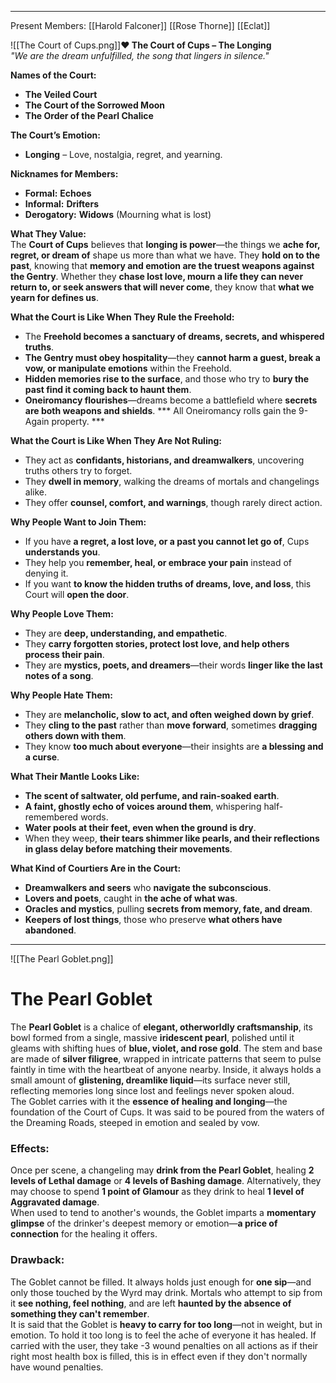 ***
Present Members: 
	[[Harold Falconer]]
	[[Rose Thorne]]
	[[Eclat]]

![[The Court of Cups.png]]**♥ The Court of Cups – The Longing**  
*"We are the dream unfulfilled, the song that lingers in silence."*  

**Names of the Court:**  
- **The Veiled Court**  
- **The Court of the Sorrowed Moon**  
- **The Order of the Pearl Chalice**  

**The Court’s Emotion:**  
- **Longing** – Love, nostalgia, regret, and yearning.  

**Nicknames for Members:**  
- **Formal:** **Echoes**  
- **Informal:** **Drifters**  
- **Derogatory:** **Widows** (Mourning what is lost)  

**What They Value:**  
The **Court of Cups** believes that **longing is power**—the things we **ache for, regret, or dream of** shape us more than what we have. They **hold on to the past**, knowing that **memory and emotion are the truest weapons against the Gentry**. Whether they **chase lost love, mourn a life they can never return to, or seek answers that will never come**, they know that **what we yearn for defines us**.  

**What the Court is Like When They Rule the Freehold:**  
- The **Freehold becomes a sanctuary of dreams, secrets, and whispered truths**.  
- **The Gentry must obey hospitality**—they **cannot harm a guest, break a vow, or manipulate emotions** within the Freehold.  
- **Hidden memories rise to the surface**, and those who try to **bury the past find it coming back to haunt them**.  
- **Oneiromancy flourishes**—dreams become a battlefield where **secrets are both weapons and shields**. *** All Oneiromancy rolls gain the 9-Again property. ***

**What the Court is Like When They Are Not Ruling:**  
- They act as **confidants, historians, and dreamwalkers**, uncovering truths others try to forget.  
- They **dwell in memory**, walking the dreams of mortals and changelings alike.  
- They offer **counsel, comfort, and warnings**, though rarely direct action.  

**Why People Want to Join Them:**  
- If you have **a regret, a lost love, or a past you cannot let go of**, Cups **understands you**.  
- They help you **remember, heal, or embrace your pain** instead of denying it.  
- If you want **to know the hidden truths of dreams, love, and loss**, this Court will **open the door**.  

**Why People Love Them:**  
- They are **deep, understanding, and empathetic**.  
- They **carry forgotten stories, protect lost love, and help others process their pain**.  
- They are **mystics, poets, and dreamers**—their words **linger like the last notes of a song**.  

**Why People Hate Them:**  
- They are **melancholic, slow to act, and often weighed down by grief**.  
- They **cling to the past** rather than **move forward**, sometimes **dragging others down with them**.  
- They know **too much about everyone**—their insights are **a blessing and a curse**.  

**What Their Mantle Looks Like:**  
- **The scent of saltwater, old perfume, and rain-soaked earth**.  
- **A faint, ghostly echo of voices around them**, whispering half-remembered words.  
- **Water pools at their feet, even when the ground is dry**.  
- When they weep, **their tears shimmer like pearls, and their reflections in glass delay before matching their movements**.  

**What Kind of Courtiers Are in the Court:**  
- **Dreamwalkers and seers** who **navigate the subconscious**.  
- **Lovers and poets**, caught in **the ache of what was**.  
- **Oracles and mystics**, pulling **secrets from memory, fate, and dream**.  
- **Keepers of lost things**, those who preserve **what others have abandoned**.
---
![[The Pearl Goblet.png]]
# The Pearl Goblet

The **Pearl Goblet** is a chalice of **elegant, otherworldly craftsmanship**, its bowl formed from a single, massive **iridescent pearl**, polished until it gleams with shifting hues of **blue, violet, and rose gold**. The stem and base are made of **silver filigree**, wrapped in intricate patterns that seem to pulse faintly in time with the heartbeat of anyone nearby. Inside, it always holds a small amount of **glistening, dreamlike liquid**—its surface never still, reflecting memories long since lost and feelings never spoken aloud.  
The Goblet carries with it the **essence of healing and longing**—the foundation of the Court of Cups. It was said to be poured from the waters of the Dreaming Roads, steeped in emotion and sealed by vow.  
### **Effects:**  
Once per scene, a changeling may **drink from the Pearl Goblet**, healing **2 levels of Lethal damage** or **4 levels of Bashing damage**. Alternatively, they may choose to spend **1 point of Glamour** as they drink to heal **1 level of Aggravated damage**.  
When used to tend to another's wounds, the Goblet imparts a **momentary glimpse** of the drinker's deepest memory or emotion—**a price of connection** for the healing it offers.  
### **Drawback:**  
The Goblet cannot be filled. It always holds just enough for **one sip**—and only those touched by the Wyrd may drink. Mortals who attempt to sip from it **see nothing, feel nothing**, and are left **haunted by the absence of something they can't remember**.  
It is said that the Goblet is **heavy to carry for too long**—not in weight, but in emotion. To hold it too long is to feel the ache of everyone it has healed. If carried with the user, they take -3 wound penalties on all actions as if their right most health box is filled, this is in effect even if they don't normally have wound penalties.